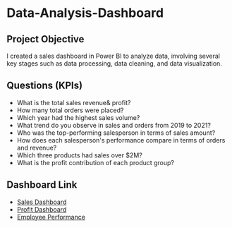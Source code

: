 # Data-Analysis-Dashboard
## Project Objective
I created a sales dashboard in Power BI to analyze data, involving several key stages such as data processing, data cleaning, and data visualization.

## Questions (KPIs)
- What is the total sales revenue& profit?
- How many total orders were placed?
- Which year had the highest sales volume?
- What trend do you observe in sales and orders from 2019 to 2021?
- Who was the top-performing salesperson in terms of sales amount?
- How does each salesperson's performance compare in terms of orders and revenue?
- Which three products had sales over $2M?
- What is the profit contribution of each product group?

## Dashboard Link 
- <a href="https://github.com/Suresh-Harish/Data-Analysis-Dashboard/blob/main/Sales%20Dashboard.jpg"> Sales Dashboard</a>
- <a href="https://github.com/Suresh-Harish/Data-Analysis-Dashboard/blob/main/Revenue%20Vs%20Profit%20Dashboard.jpg"> Profit Dashboard</a>
- <a href="https://github.com/Suresh-Harish/Data-Analysis-Dashboard/blob/main/Employee%20Performance.jpg"> Employee Performance</a>
